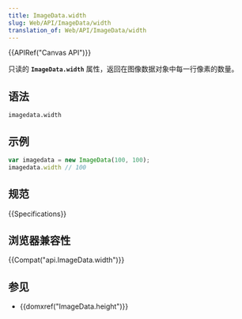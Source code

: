 ```yaml
---
title: ImageData.width
slug: Web/API/ImageData/width
translation_of: Web/API/ImageData/width
---
```

{{APIRef("Canvas API")}}

只读的 **`ImageData.width`** 属性，返回在图像数据对象中每一行像素的数量。

## 语法

```plain
imagedata.width
```

## 示例

```js
var imagedata = new ImageData(100, 100);
imagedata.width // 100
```

## 规范

{{Specifications}}

## 浏览器兼容性

{{Compat("api.ImageData.width")}}

## 参见

- {{domxref("ImageData.height")}}
